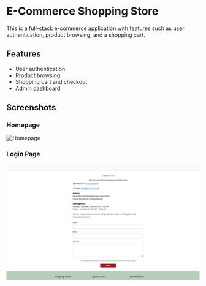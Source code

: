 # E-Commerce Shopping Store

This is a full-stack e-commerce application with features such as user authentication, product browsing, and a shopping cart.

## Features
- User authentication
- Product browsing
- Shopping cart and checkout
- Admin dashboard

## Screenshots

### Homepage
![Homepage](docs/Screenshotpage1.png)

### Login Page
![contact us  Page](docs/Screenshotpage2.png)
